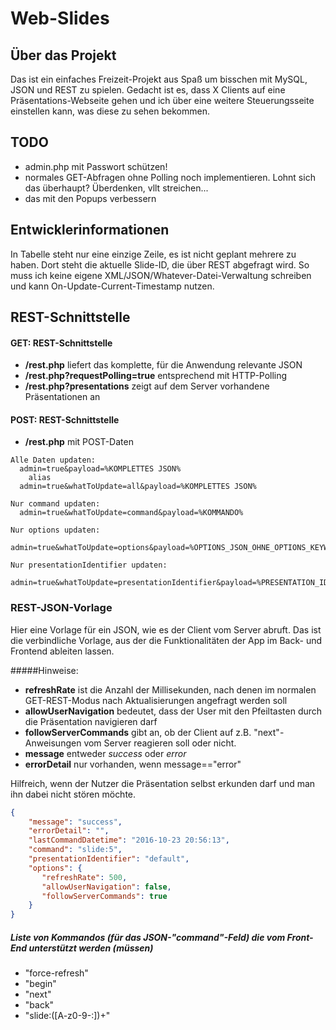 # Web-Slides

## Über das Projekt
Das ist ein einfaches Freizeit-Projekt aus Spaß um bisschen mit MySQL, JSON und REST zu spielen. Gedacht ist es, dass X Clients auf eine Präsentations-Webseite gehen und ich über eine weitere Steuerungsseite einstellen kann, was diese zu sehen bekommen.

## TODO
- admin.php mit Passwort schützen!
- normales GET-Abfragen ohne Polling noch implementieren. Lohnt sich das überhaupt? Überdenken, vllt streichen...
- das mit den Popups verbessern

## Entwicklerinformationen
In Tabelle steht nur eine einzige Zeile, es ist nicht geplant mehrere zu haben.
Dort steht die aktuelle Slide-ID, die über REST abgefragt wird. So muss ich keine 
eigene XML/JSON/Whatever-Datei-Verwaltung schreiben und kann On-Update-Current-Timestamp nutzen.

## REST-Schnittstelle
#### GET:  REST-Schnittstelle
- **/rest.php** liefert das komplette, für die Anwendung relevante JSON
- **/rest.php?requestPolling=true** entsprechend mit HTTP-Polling
- **/rest.php?presentations** zeigt auf dem Server vorhandene Präsentationen an

#### POST: REST-Schnittstelle
- **/rest.php** mit POST-Daten
```
Alle Daten updaten:
  admin=true&payload=%KOMPLETTES JSON%
    alias
  admin=true&whatToUpdate=all&payload=%KOMPLETTES JSON%
  
Nur command updaten:
  admin=true&whatToUpdate=command&payload=%KOMMANDO%
  
Nur options updaten:
  admin=true&whatToUpdate=options&payload=%OPTIONS_JSON_OHNE_OPTIONS_KEYWORD%
  
Nur presentationIdentifier updaten:
  admin=true&whatToUpdate=presentationIdentifier&payload=%PRESENTATION_IDENTIFIER%
```

### REST-JSON-Vorlage
Hier eine Vorlage für ein JSON, wie es der Client vom Server abruft. Das ist die verbindliche Vorlage,
 aus der die Funktionalitäten der App im Back- und Frontend ableiten lassen.

#####Hinweise:
- **refreshRate** ist die Anzahl der Millisekunden, nach denen im normalen GET-REST-Modus nach Aktualisierungen angefragt werden soll
- **allowUserNavigation** bedeutet, dass der User mit den Pfeiltasten durch die Präsentation navigieren darf
- **followServerCommands** gibt an, ob der Client auf z.B. "next"-Anweisungen vom Server reagieren soll oder nicht.
- **message** entweder *success* oder *error*
- **errorDetail** nur vorhanden, wenn message=="error"

Hilfreich, wenn der Nutzer die Präsentation selbst erkunden darf und man ihn dabei nicht stören möchte.
```json
{
    "message": "success",
    "errorDetail": "",
    "lastCommandDatetime": "2016-10-23 20:56:13",
    "command": "slide:5",
    "presentationIdentifier": "default",
    "options": {
       "refreshRate": 500,
       "allowUserNavigation": false,
       "followServerCommands": true 
    }
}
```

##### Liste von Kommandos (für das JSON-"command"-Feld) die vom Front-End unterstützt werden (müssen)
- "force-refresh"
- "begin"
- "next"
- "back"
- "slide:([A-z0-9-:])+"